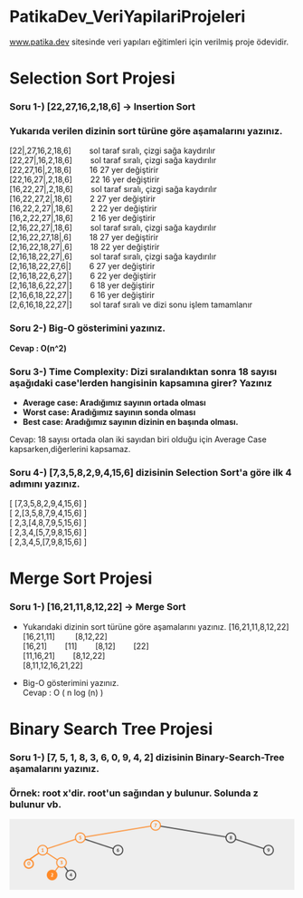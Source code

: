 # **PatikaDev_VeriYapilariProjeleri**
www.patika.dev sitesinde veri yapıları eğitimleri için verilmiş proje ödevidir.

# Selection Sort Projesi
### Soru 1-) [22,27,16,2,18,6] -> Insertion Sort
### Yukarıda verilen dizinin sort türüne göre aşamalarını yazınız.

[22|,27,16,2,18,6]  &emsp;&emsp;sol taraf sıralı, çizgi sağa kaydırılır <br />
[22,27|,16,2,18,6]  &emsp;&emsp;sol taraf sıralı, çizgi sağa kaydırılır <br />
[22,27,16|,2,18,6]  &emsp;&emsp;16 27 yer değiştirir <br />
[22,16,27|,2,18,6]  &emsp;&emsp;22 16 yer değiştirir <br />
[16,22,27|,2,18,6]  &emsp;&emsp;sol taraf sıralı, çizgi sağa kaydırılır <br />
[16,22,27,2|,18,6]  &emsp;&emsp;2 27 yer değiştirir <br />
[16,22,2,27|,18,6]  &emsp;&emsp;2 22 yer değiştirir <br />
[16,2,22,27|,18,6]  &emsp;&emsp;2 16 yer değiştirir <br />
[2,16,22,27|,18,6]  &emsp;&emsp;sol taraf sıralı, çizgi sağa kaydırılır <br />
[2,16,22,27,18|,6]  &emsp;&emsp;18 27 yer değiştirir <br />
[2,16,22,18,27|,6]  &emsp;&emsp;18 22 yer değiştirir <br />
[2,16,18,22,27|,6]  &emsp;&emsp;sol taraf sıralı, çizgi sağa kaydırılır <br />
[2,16,18,22,27,6|]  &emsp;&emsp;6 27 yer değiştirir <br />
[2,16,18,22,6,27|]  &emsp;&emsp;6 22 yer değiştirir <br />
[2,16,18,6,22,27|]  &emsp;&emsp;6 18 yer değiştirir <br />
[2,16,6,18,22,27|]  &emsp;&emsp;6 16 yer değiştirir <br />
[2,6,16,18,22,27|]  &emsp;&emsp;sol taraf sıralı ve dizi sonu işlem tamamlanır <br />



### Soru 2-) Big-O gösterimini yazınız.

**Cevap : O(n^2)**

### Soru 3-) Time Complexity: Dizi sıralandıktan sonra 18 sayısı aşağıdaki case'lerden hangisinin kapsamına girer? Yazınız




- **Average case: Aradığımız sayının ortada olması**
- **Worst case: Aradığımız sayının sonda olması**
- **Best case: Aradığımız sayının dizinin en başında olması.**

Cevap: 18 sayısı ortada olan iki sayıdan biri olduğu için Average Case kapsarken,diğerlerini kapsamaz.

### Soru 4-) [7,3,5,8,2,9,4,15,6] dizisinin Selection Sort'a göre ilk 4 adımını yazınız.

[ [7,3,5,8,2,9,4,15,6] ] <br />
[ 2,[3,5,8,7,9,4,15,6] ] <br />
[ 2,3,[4,8,7,9,5,15,6] ] <br />
[ 2,3,4,[5,7,9,8,15,6] ]<br />
[ 2,3,4,5,[7,9,8,15,6] ]<br />

# Merge Sort Projesi

### Soru 1-) [16,21,11,8,12,22] -> Merge Sort
- Yukarıdaki dizinin sort türüne göre aşamalarını yazınız.
[16,21,11,8,12,22] <br />
[16,21,11] &emsp;&emsp; [8,12,22] <br />
[16,21]&emsp;&emsp; [11]&emsp;&emsp; [8,12]&emsp;&emsp; [22] <br />
[11,16,21] &emsp;&emsp;[8,12,22] <br />
[8,11,12,16,21,22] <br />

- Big-O gösterimini yazınız. <br />
Cevap : O ( n log (n) ) <br />
# Binary Search Tree Projesi

### Soru 1-) [7, 5, 1, 8, 3, 6, 0, 9, 4, 2] dizisinin Binary-Search-Tree aşamalarını yazınız.
### Örnek: root x'dir. root'un sağından y bulunur. Solunda z bulunur vb.

![test](https://github.com/TheNurullahBudakoglu/PatikaDev_VeriYapilariProjeleri/blob/main/BinarySearchTree.png?raw=true)
